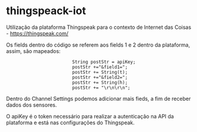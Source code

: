 # thingspeack-iot

Utilização da plataforma Thingspeak para o contexto de Internet das Coisas - https://thingspeak.com/

Os fields dentro do código se referem aos fields 1 e 2 dentro da plataforma, assim, são mapeados:

                             String postStr = apiKey;
                             postStr +="&field1=";
                             postStr += String(t);
                             postStr +="&field2=";
                             postStr += String(h);
                             postStr += "\r\n\r\n";
                            
Dentro do Channel Settings podemos adicionar mais fieds, a fim de receber dados dos sensores.

O apiKey é o token necessário para realizar a autenticação na API da plataforma e está nas configurações do Thingspeak.

